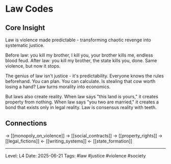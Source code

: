 # Law Codes

## Core Insight
Law is violence made predictable - transforming chaotic revenge into systematic justice.

Before law: you kill my brother, I kill you, your brother kills me, endless blood feud. After law: you kill my brother, the state kills you, done. Same violence, but now it stops.

The genius of law isn't justice - it's predictability. Everyone knows the rules beforehand. You can plan. You can calculate. Is stealing that cow worth losing a hand? Law turns morality into economics.

But laws also create reality. When law says "this land is yours," it creates property from nothing. When law says "you two are married," it creates a bond that exists only in legal reality. Law is consensus reality with teeth.

## Connections
→ [[monopoly_on_violence]]
→ [[social_contracts]]
→ [[property_rights]]
→ [[legal_fictions]]
← [[writing_systems]]
← [[state_formation]]

---
Level: L4
Date: 2025-06-21
Tags: #law #justice #violence #society